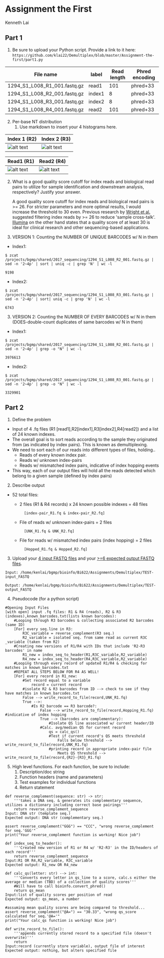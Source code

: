 # Assignment the First
Kenneth Lai 
## Part 1
1. Be sure to upload your Python script. Provide a link to it here:
```https://github.com/klai22/Demultiplex/blob/master/Assignment-the-first/part1.py```

| File name | label | Read length | Phred encoding |
|---|---|---|---|
| 1294_S1_L008_R1_001.fastq.gz | read1 | 101 | phred+33 |
| 1294_S1_L008_R2_001.fastq.gz | index1 | 8 | phred+33 |
| 1294_S1_L008_R3_001.fastq.gz | index2 | 8 | phred+33 |
| 1294_S1_L008_R4_001.fastq.gz | read2 | 101 | phred+33 |

2. Per-base NT distribution
    1. Use markdown to insert your 4 histograms here.
    
|Index 1 (R2)| Index 2 (R3) |
|---|---|
| ![alt text](index1_qs_dist.png)|![alt text](index2_qs_dist.png)|

|Read1 (R1)| Read2 (R4)|
|---|---|
| ![alt text](read1_qs_dist.png)|![alt text](read2_qs_dist.png)|


2. What is a good quality score cutoff for index reads and biological read pairs to utilize for sample identification and downstream analysis, respectively? Justify your answer.

    A good quality score cutoff for index reads and biological read pairs is >= 26. For stricter parameters and more optimal results, I would increase the threshold to 30 even. Previous research by [Wright et al.](https://www.ncbi.nlm.nih.gov/pmc/articles/PMC5097354/#:~:text=By%20filtering%20the%20index%20reads,maintaining%2088%20%25%20of%20total%20reads.) suggested filtering index reads by >= 26 to reduce 'sample cross-talk'. [Illumina](https://www.illumina.com/science/technology/next-generation-sequencing/plan-experiments/quality-scores.html#:~:text=Illumina%20Sequencing%20Quality%20Scores,sequencing%20applications%2C%20including%20clinical%20research.) on the other hand states that a quality score of at least 30 is ideal for clinical research and other sequencing-based applications. 

3. VERSION 1: Counting the NUMBER OF UNIQUE BARCODES w/ N in them 

* Index1: 
```
$ zcat /projects/bgmp/shared/2017_sequencing/1294_S1_L008_R2_001.fastq.gz | sed -n '2~4p' | sort | uniq -c | grep 'N' | wc -l

9198
```
* Index2: 
```
$ zcat /projects/bgmp/shared/2017_sequencing/1294_S1_L008_R3_001.fastq.gz | sed -n '2~4p' | sort| uniq -c | grep 'N' | wc -l

6743
```
3. VERSION 2: Counting the NUMBER OF EVERY BARCODES w/ N in them (DOES-double-count duplicates of same barcodes w/ N in them)
* Index1: 
```
$ zcat /projects/bgmp/shared/2017_sequencing/1294_S1_L008_R2_001.fastq.gz | sed -n '2~4p' | grep -o "N" | wc -l

3976613

```
* Index2: 
```
$ zcat /projects/bgmp/shared/2017_sequencing/1294_S1_L008_R3_001.fastq.gz | sed -n '2~4p' | grep -o "N" | wc -l

3329901
```

    
## Part 2
1. Define the problem
*  Input of 4 .fq files (R1 [read1],R2[index1],R3[index2],R4[read2]) and a list of 24 known indexes. 
* The overall goal is to sort reads according to the sample they originated from (as indicated by index pairs). This is known as demultiplexing. 
* We need to sort each of our reads into different types of files, holding.. 
    * Reads of every known index pair. 
    * Reads w/ unknown index-pairs
    * Reads w/ mismatched index pairs, indicative of index hopping events
* This way, each of our output files will hold all the reads detected which belong to a given sample (defined by index pairs)

2. Describe output
* 52 total files: 
    * 2 files (R1 & R4 records) x 24 known possible indexes =  48 files 
    
            [index-pair_R1.fq & index-pair_R2.fq]
    * File of reads w/ unknown index-pairs = 2 files 
    
            [UNK_R1.fq & UNK_R2.fq]
    * File for reads w/ mismatched index pairs (index hopping) = 2 files 
    
            [Hopped_R1.fq & Hopped_R2.fq]

3. Upload your [4 input FASTQ files](../TEST-input_FASTQ) and your [>=6 expected output FASTQ files](../TEST-output_FASTQ).
```
Input: /home/kenlai/bgmp/bioinfo/Bi622/Assignments/Demultiplex/TEST-input_FASTQ

Output: /home/kenlai/bgmp/bioinfo/Bi622/Assignments/Demultiplex/TEST-output_FASTQ
```
4. Pseudocode (for a python script)
```
#Opening Input Files 
[with open] input .fq files: R1 & R4 (reads), R2 & R3 (indexes),known_barcodes.txt(lists known barcodes):
    #Looping through R3 barcodes & collecting associated R2 barcodes (same ID)
    [For] every seq.line in R3:
        R3C_variable = reverse_complement(R3 seq.)
        R2_variable = isolated seq. from same read as current R3C _variable (taken from R2) 
    #Creating new versions of R1/R4 with IDs that include 'R2-R3 barcodes' in name
        R1_new = index_seq_to_header(R1,R3C_variable,R2_variable)
        R4_new = index_seq_to_header(R4,R3C_variable,R2_variable)
    #Looping through every record of updated R1/R4 & checking for matches in known_barcodes.txt
    #REPEAT ALL STEPS BELOW FOR R4 AS WELL! 
    [For] every record in R1_new:
        #Set record equal to a variable 
            record = current record
        #isolate R2 & R3 barcodes from ID --> check to see if they have matches in known_barcodes.txt
        False --> write_record_to_file(record,UNK_R1.fq)
        True -->:
            #Is R2 barcode == R3 barcode?:
                False --> write_record_to_file(record,Hopping_R1.fq) #indicative of index hopping
                True --> (barcodes are complementary):
                    #Isolate QS line associated w/ current header/ID
                #Calc. avg/median QS for current record 
                    qs = calc_qs()
                    #Test if current record's QS meets threshold 
                        Falls below threshold --> write_record_to_file(record,UNK_R1.fq)
                    #printing record in appropriate index-pair file
                        Meets QS threshold --> write_record_to_file(record,{R2}-{R3}_R1.fq)
```

5. High level functions. For each function, be sure to include:
    1. Description/doc string
    2. Function headers (name and parameters)
    3. Test examples for individual functions
    4. Return statement
```
def reverse_complement(sequence: str) -> str:
    '''takes a DNA seq. & generates its complementary sequence, utilizes a dictionary including correct base pairings'''
    return reverse_complement_sequence
Input: DNA str (template seq.)
Expected output: DNA str (complementary seq.)

assert reverse_complement("GGG") == "CCC", "wrong reverse_complement for seq.'GGG'"
print("Your reverse_complement function is working! Nice job")
```
```
def index_seq_to_header():
    '''Created new version of R1 or R4 w/ 'R2-R3' in the ID/headers of each record'''
    return reverse_complement_sequence
Input:R1 OR R4,R2_variable, R3C_variable
Expected output: R1_new OR R4_new
```

```
def calc_qs(letter: str) --> int:
    '''Converts every letter in qs_line to a score, calc.s either the average or median (TBD) of a collection of quality scores'''
    #Will have to call bioinfo.convert_phred()
    return qs_mean 
Input:list of quality scores per position of read 
Expected output: qs_mean, a number 

#assuming mean quality scores are being compared to threshold...
assert reverse_complement("@A=") == "30.33", "wrong qs_score calculated for seq.'@A='"
print("Your calc_qs function is working! Nice job")
```

```
def write_record_to_file():
    '''appends currently stored record to a specified file (doesn't overwrite)'''
    return 
Input:record (currently store variable), output file of interest
Expected output: nothing, but alters specified file 
```